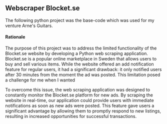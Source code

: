 ## Webscraper Blocket.se

The following python project was the base-code which was used for my venture Arne's Guitars.

#### Rationale

The purpose of this project was to address the limited functionality of the Blocket.se website by developing a Python web scraping application. Blocket.se is a popular online marketplace in Sweden that allows users to buy and sell various items. While the website offered an add notification feature for regular users, it had a significant drawback: it only notified users after 30 minutes from the moment the ad was posted. This limitation posed a challenge for me when I wanted
<br>

To overcome this issue, the web scraping application was designed to constantly monitor the Blocket.se platform for new ads. By scraping the website in real-time, our application could provide users with immediate notifications as soon as new ads were posted. This feature gave users a significant advantage by allowing them to promptly respond to new listings, resulting in increased opportunities for successful transactions.
